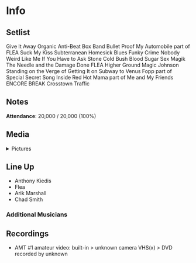 # Info

## Setlist

Give It Away
Organic Anti-Beat Box Band
Bullet Proof
My Automobile part of FLEA
Suck My Kiss
Subterranean Homesick Blues
Funky Crime
Nobody Weird Like Me
If You Have to Ask
Stone Cold Bush
Blood Sugar Sex Magik
The Needle and the Damage Done FLEA
Higher Ground
Magic Johnson
Standing on the Verge of Getting It on
Subway to Venus
Fopp part of
Special Secret Song Inside
Red Hot Mama part of
Me and My Friends
ENCORE BREAK
Crosstown Traffic

## Notes

**Attendance**: 20,000 / 20,000 (100%)

## Media 

<details>
  <summary>Pictures</summary>
  <!--<img alt="Setlist" title="Setlist" src="_.jpg" height="200" />
  <img alt="Clipping" title="Clipping" src="_.jpg" height="200" />
  <img alt="Flyer" title="Flyer" src="_.jpg" height="200" />-->
</details>

## Line Up

* Anthony Kiedis
* Flea
* Arik Marshall
* Chad Smith

### Additional Musicians

## Recordings

* AMT #1 amateur video: built-in > unknown camera VHS(x) > DVD recorded by unknown
